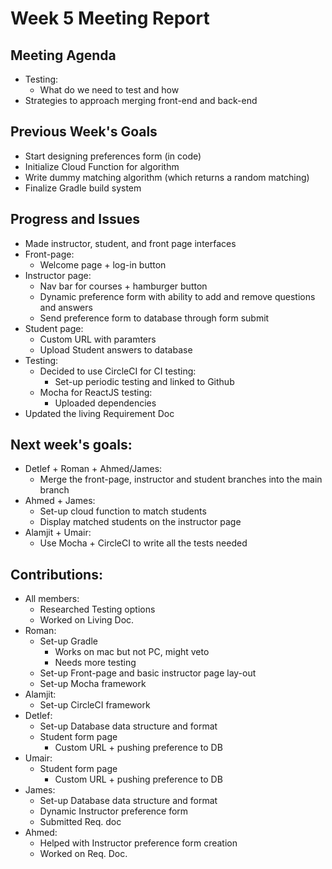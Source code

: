 # Week 5 Meeting Report

## Meeting Agenda
- Testing:
  - What do we need to test and how
- Strategies to approach merging front-end and back-end

## Previous Week's Goals

- Start designing preferences form (in code)
- Initialize Cloud Function for algorithm
- Write dummy matching algorithm (which returns a random matching)
- Finalize Gradle build system

## Progress and Issues
- Made instructor, student, and front page interfaces
- Front-page:
  - Welcome page + log-in button
- Instructor page:
  - Nav bar for courses + hamburger button
  - Dynamic preference form with ability to add and remove questions and answers
  - Send preference form to database through form submit
- Student page:
  - Custom URL with paramters
  - Upload Student answers to database
- Testing:
  - Decided to use CircleCI for CI testing:
    - Set-up periodic testing and linked to Github
  - Mocha for ReactJS testing:
    - Uploaded dependencies
- Updated the living Requirement Doc

## Next week's goals:

- Detlef + Roman + Ahmed/James:
  - Merge the front-page, instructor and student branches into the main branch
- Ahmed + James:
  - Set-up cloud function to match students
  - Display matched students on the instructor page
- Alamjit + Umair:
  - Use Mocha + CircleCI to write all the tests needed

## Contributions:

- All members:
    - Researched Testing options
    - Worked on Living Doc.
- Roman:
    - Set-up Gradle
      - Works on mac but not PC, might veto
      - Needs more testing
    - Set-up Front-page and basic instructor page lay-out
    - Set-up Mocha framework
- Alamjit:
    - Set-up CircleCI framework
- Detlef:
    - Set-up Database data structure and format
    - Student form page
      - Custom URL + pushing preference to DB
- Umair:
    - Student form page
      - Custom URL + pushing preference to DB
- James:
    - Set-up Database data structure and format
    - Dynamic Instructor preference form
    - Submitted Req. doc
- Ahmed:
    - Helped with Instructor preference form creation
    - Worked on Req. Doc.
